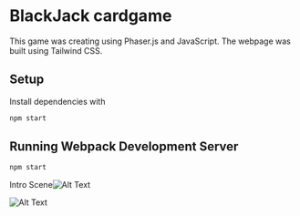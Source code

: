 # BlackJack cardgame

This game was creating using Phaser.js and JavaScript. The webpage was built using Tailwind CSS.

## Setup

Install dependencies with

```sh
npm start
```

## Running Webpack Development Server

```sh
npm start
```

Intro Scene![Alt Text](https://media.giphy.com/media/QH2CXyFKfyj0Tg1lHf/giphy.gif)

![Alt Text](https://media.giphy.com/media/T66k0mf6edkKk7Xav2/giphy.gif)


